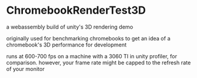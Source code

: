 # ChromebookRenderTest3D

a webassembly build of unity's 3D rendering demo

originally used for benchmarking chromebooks to get an idea of a chromebook's 3D performance for development

runs at 600-700 fps on a machine with a 3060 TI in unity profiler, for comparison. however, your frame rate might be capped to the refresh rate of your monitor
